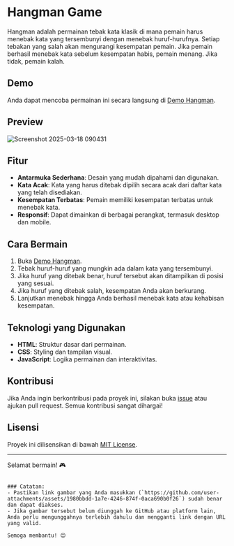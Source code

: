 # Hangman Game

Hangman adalah permainan tebak kata klasik di mana pemain harus menebak kata yang tersembunyi dengan menebak huruf-hurufnya. Setiap tebakan yang salah akan mengurangi kesempatan pemain. Jika pemain berhasil menebak kata sebelum kesempatan habis, pemain menang. Jika tidak, pemain kalah.

## Demo

Anda dapat mencoba permainan ini secara langsung di [Demo Hangman](https://iyanmu.github.io/hangman/).

## Preview

![Screenshot 2025-03-18 090431](https://github.com/user-attachments/assets/1980bbdd-1a7e-4246-874f-0aca690b0f26)

## Fitur

- **Antarmuka Sederhana**: Desain yang mudah dipahami dan digunakan.
- **Kata Acak**: Kata yang harus ditebak dipilih secara acak dari daftar kata yang telah disediakan.
- **Kesempatan Terbatas**: Pemain memiliki kesempatan terbatas untuk menebak kata.
- **Responsif**: Dapat dimainkan di berbagai perangkat, termasuk desktop dan mobile.

## Cara Bermain

1. Buka [Demo Hangman](https://iyanmu.github.io/hangman/).
2. Tebak huruf-huruf yang mungkin ada dalam kata yang tersembunyi.
3. Jika huruf yang ditebak benar, huruf tersebut akan ditampilkan di posisi yang sesuai.
4. Jika huruf yang ditebak salah, kesempatan Anda akan berkurang.
5. Lanjutkan menebak hingga Anda berhasil menebak kata atau kehabisan kesempatan.

## Teknologi yang Digunakan

- **HTML**: Struktur dasar dari permainan.
- **CSS**: Styling dan tampilan visual.
- **JavaScript**: Logika permainan dan interaktivitas.


## Kontribusi

Jika Anda ingin berkontribusi pada proyek ini, silakan buka [issue](https://github.com/iyanmu/hangman/issues) atau ajukan pull request. Semua kontribusi sangat dihargai!

## Lisensi

Proyek ini dilisensikan di bawah [MIT License](LICENSE).

---

Selamat bermain! 🎮
```

### Catatan:
- Pastikan link gambar yang Anda masukkan (`https://github.com/user-attachments/assets/1980bbdd-1a7e-4246-874f-0aca690b0f26`) sudah benar dan dapat diakses.
- Jika gambar tersebut belum diunggah ke GitHub atau platform lain, Anda perlu mengunggahnya terlebih dahulu dan mengganti link dengan URL yang valid.

Semoga membantu! 😊
